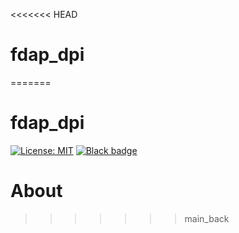<<<<<<< HEAD
# fdap_dpi
=======
# fdap_dpi

[![License: MIT](https://img.shields.io/badge/License-MIT-yellow.svg)](https://github.com/andyarnell/fdap_dpi/blob/master/LICENSE)
[![Black badge](https://img.shields.io/badge/code%20style-black-000000.svg)](https://github.com/psf/black)

# About
>>>>>>> main_back
